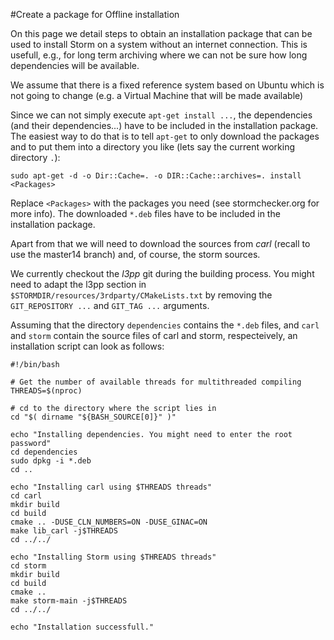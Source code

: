 #Create a package for Offline installation

On this page we detail steps to obtain an installation package that can be used to install Storm on a system without an internet connection.
This is usefull, e.g., for long term archiving where we can not be sure how long dependencies will be available.

We assume that there is a fixed reference system based on Ubuntu which is not going to change (e.g. a Virtual Machine that will be made available)

Since we can not simply execute `apt-get install ...`, the dependencies (and their dependencies...) have to be included in the installation package.
The easiest way to do that is to tell `apt-get` to only download the packages and to put them into a directory you like (lets say the current working directory `.`):
```console
sudo apt-get -d -o Dir::Cache=. -o DIR::Cache::archives=. install <Packages>
```

Replace `<Packages>` with the packages you need (see stormchecker.org for more info).
The downloaded `*.deb` files have to be included in the installation package.

Apart from that we will need to download the sources from _carl_ (recall to use the master14 branch) and, of course, the storm sources.

We currently checkout the _l3pp_ git during the building process. You might need to adapt the l3pp section in `$STORMDIR/resources/3rdparty/CMakeLists.txt` by removing the `GIT_REPOSITORY ...` and `GIT_TAG ...` arguments.


Assuming that the directory `dependencies` contains the `*.deb` files, and `carl` and `storm` contain the source files of carl and storm, respecteively, an installation script can look as follows:

```console
#!/bin/bash

# Get the number of available threads for multithreaded compiling
THREADS=$(nproc)

# cd to the directory where the script lies in
cd "$( dirname "${BASH_SOURCE[0]}" )"

echo "Installing dependencies. You might need to enter the root password"
cd dependencies
sudo dpkg -i *.deb
cd ..

echo "Installing carl using $THREADS threads"
cd carl
mkdir build
cd build
cmake .. -DUSE_CLN_NUMBERS=ON -DUSE_GINAC=ON
make lib_carl -j$THREADS
cd ../../

echo "Installing Storm using $THREADS threads"
cd storm
mkdir build
cd build
cmake ..
make storm-main -j$THREADS
cd ../../

echo "Installation successfull."
```
